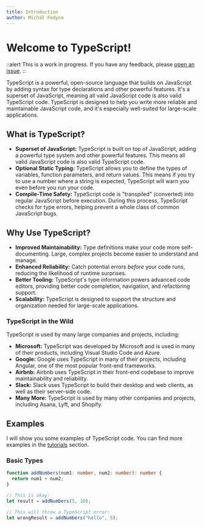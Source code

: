 ```yaml
---
title: Introduction
author: Michał Fedyna
---
```


# Welcome to TypeScript!

::alert
This is a work in progress. If you have any feedback, please [open an issue](https://github.com/michalfedyna/typescript-example/issues/new).
::

TypeScript is a powerful, open-source language that builds on JavaScript by adding syntax for type declarations and other powerful features. It's a superset of JavaScript, meaning all valid JavaScript code is also valid TypeScript code. TypeScript is designed to help you write more reliable and maintainable JavaScript code, and it's especially well-suited for large-scale applications.

## **What is TypeScript?**

- **Superset of JavaScript:** TypeScript is built on top of JavaScript, adding a powerful type system and other powerful features. This means all valid JavaScript code is also valid TypeScript code.
- **Optional Static Typing:** TypeScript allows you to define the types of variables, function parameters, and return values. This means if you try to use a number where a string is expected, TypeScript will warn you even before you run your code.
- **Compile-Time Safety:** TypeScript code is "transpiled" (converted) into regular JavaScript before execution. During this process, TypeScript checks for type errors, helping prevent a whole class of common JavaScript bugs.

## **Why Use TypeScript?**

- **Improved Maintainability:** Type definitions make your code more self-documenting. Large, complex projects become easier to understand and manage.
- **Enhanced Reliability:** Catch potential errors _before_ your code runs, reducing the likelihood of runtime surprises.
- **Better Tooling:** TypeScript's type information powers advanced code editors, providing better code completion, navigation, and refactoring support.
- **Scalability:** TypeScript is designed to support the structure and organization needed for large-scale applications.

### **TypeScript in the Wild**

TypeScript is used by many large companies and projects, including:

- **Microsoft:** TypeScript was developed by Microsoft and is used in many of their products, including Visual Studio Code and Azure.
- **Google:** Google uses TypeScript in many of their projects, including Angular, one of the most popular front-end frameworks.
- **Airbnb:** Airbnb uses TypeScript in their front-end codebase to improve maintainability and reliability.
- **Slack:** Slack uses TypeScript to build their desktop and web clients, as well as their server-side code.
- **Many More:** TypeScript is used by many other companies and projects, including Asana, Lyft, and Shopify.

## **Examples**

I will show you some examples of TypeScript code. You can find more examples in the [tutorials](/tutorials) section.

### Basic Types

```typescript
function addNumbers(num1: number, num2: number): number {
  return num1 + num2;
}

// This is okay:
let result = addNumbers(5, 10);

// This will throw a TypeScript error:
let wrongResult = addNumbers("hello", 5);
```
